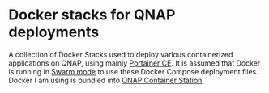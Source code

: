 # Docker stacks for QNAP deployments
A collection of Docker Stacks used to deploy various containerized applications on QNAP, using mainly [Portainer CE](https://www.portainer.io/products/community-edition). It is assumed that Docker is running in [Swarm mode](https://docs.docker.com/engine/swarm/) to use these Docker Compose deployment files. Docker I am using is bundled into [QNAP Container Station](https://www.qnap.com/en/app_releasenotes/list.php?app_choose=container-station).
